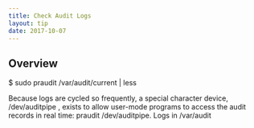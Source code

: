 ```yaml
---
title: Check Audit Logs
layout: tip
date: 2017-10-07
---
```


## Overview

$ sudo praudit /var/audit/current | less

Because logs are cycled so frequently, a special character device, /dev/auditpipe , exists to allow user-mode programs to access the audit records in real time: praudit /dev/auditpipe.
Logs in /var/audit
